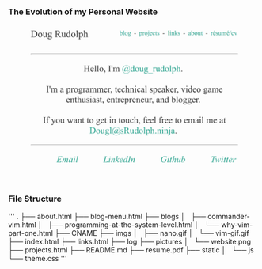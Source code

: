 ### The Evolution of my Personal Website

![version2](./pictures/website.png)


### File Structure
'''
.
├── about.html
├── blog-menu.html
├── blogs
│   ├── commander-vim.html
│   ├── programming-at-the-system-level.html
│   └── why-vim-part-one.html
├── CNAME
├── imgs
│   ├── nano.gif
│   └── vim-gif.gif
├── index.html
├── links.html
├── log
├── pictures
│   └── website.png
├── projects.html
├── README.md
├── resume.pdf
├── static
│   └── js
└── theme.css
'''
